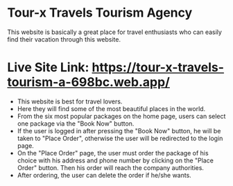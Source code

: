 
# Tour-x Travels Tourism Agency

This website is basically a great place for travel enthusiasts who can easily find their vacation through this website.

# Live Site Link: https://tour-x-travels-tourism-a-698bc.web.app/


* This website is best for travel lovers.
* Here they will find some of the most beautiful places in the world.
* From the six most popular packages on the home page, users can select one package via the "Book Now" button.
* If the user is logged in after pressing the "Book Now" button, he will be taken to "Place Order", otherwise the user will be redirected to the login page.
* On the "Place Order" page, the user must order the package of his choice with his address and phone number by clicking on the "Place Order" button. Then his order will reach the company authorities.
* After ordering, the user can delete the order if he/she wants.

